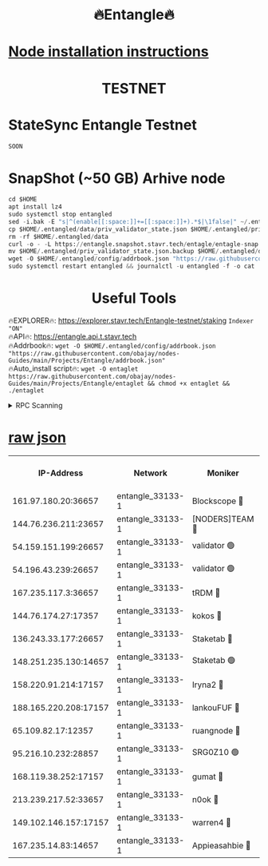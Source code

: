 <h1 align="center"> 🔥Entangle🔥</h1>

[Node installation instructions](https://github.com/obajay/nodes-Guides/tree/main/Projects/Entangle)
=

<h1 align="center"> TESTNET</h1>

# StateSync Entangle Testnet
```python
SOON
```
# SnapShot (~50 GB) Arhive node
```python
cd $HOME
apt install lz4
sudo systemctl stop entangled
sed -i.bak -E "s|^(enable[[:space:]]+=[[:space:]]+).*$|\1false|" ~/.entangled/config/config.toml
cp $HOME/.entangled/data/priv_validator_state.json $HOME/.entangled/priv_validator_state.json.backup
rm -rf $HOME/.entangled/data
curl -o - -L https://entangle.snapshot.stavr.tech/entagle/entagle-snap.tar.lz4 | lz4 -c -d - | tar -x -C $HOME/.entangled --strip-components 2
mv $HOME/.entangled/priv_validator_state.json.backup $HOME/.entangled/data/priv_validator_state.json
wget -O $HOME/.entangled/config/addrbook.json "https://raw.githubusercontent.com/obajay/nodes-Guides/main/Projects/Entangle/addrbook.json"
sudo systemctl restart entangled && journalctl -u entangled -f -o cat
```
 <h1 align="center"> Useful Tools</h1>
 
🔥EXPLORER🔥: https://explorer.stavr.tech/Entangle-testnet/staking        `Indexer "ON"` \
🔥API🔥:      https://entangle.api.t.stavr.tech \
🔥Addrbook🔥: ```wget -O $HOME/.entangled/config/addrbook.json "https://raw.githubusercontent.com/obajay/nodes-Guides/main/Projects/Entangle/addrbook.json"``` \
🔥Auto_install script🔥:  `wget -O entaglet https://raw.githubusercontent.com/obajay/nodes-Guides/main/Projects/Entangle/entaglet && chmod +x entaglet && ./entaglet`


<details>
<summary>RPC Scanning</summary>

<h2 align="center"> We scan nodes in real time every 4 hours. And we provide the final result of RPC endpoints.
We cannot influence the operation of these nodes in any way. </h2>


```python
If Voting Power is higher than 0 --> then the Node is a validator of the network and may be subject to attack and be a potential threat to the chain.
```
```python
We marked such validators with a red symbol
```

</details>

[raw json](https://rpc-check.entangt.stavr.tech/entangt/rpc-entangt-result.json)
=


<table><tr><th>IP-Address</th><th>Network</th><th>Moniker</th><th>Latest Block Height</th><th>Earliest Block Height</th><th>Catching Up</th><th>Tx Index</th><th>Voting Power</th><th>Scan Time</th></tr><tr><td>161.97.180.20:36657</td><td>entangle_33133-1</td><td>Blockscope 🔴</td><td>1111205</td><td>1</td><td>False</td><td>off</td><td>259586473635098</td><td>2023-12-14T10:20:03.053034135UTC</td></tr><tr><td>144.76.236.211:23657</td><td>entangle_33133-1</td><td>[NODERS]TEAM 🔴</td><td>1111207</td><td>1</td><td>False</td><td>off</td><td>47049700500000000</td><td>2023-12-14T10:20:13.188744952UTC</td></tr><tr><td>54.159.151.199:26657</td><td>entangle_33133-1</td><td>validator 🟢</td><td>1111210</td><td>1</td><td>False</td><td>on</td><td>0</td><td>2023-12-14T10:20:20.442031986UTC</td></tr><tr><td>54.196.43.239:26657</td><td>entangle_33133-1</td><td>validator 🟢</td><td>1111210</td><td>1</td><td>False</td><td>on</td><td>0</td><td>2023-12-14T10:20:21.034060552UTC</td></tr><tr><td>167.235.117.3:36657</td><td>entangle_33133-1</td><td>tRDM 🔴</td><td>1111210</td><td>1</td><td>False</td><td>on</td><td>56719660338000</td><td>2023-12-14T10:20:21.993927114UTC</td></tr><tr><td>144.76.174.27:17357</td><td>entangle_33133-1</td><td>kokos 🔴</td><td>1111206</td><td>145001</td><td>False</td><td>on</td><td>89890100000000</td><td>2023-12-14T10:20:10.502481889UTC</td></tr><tr><td>136.243.33.177:26657</td><td>entangle_33133-1</td><td>Staketab 🔴</td><td>1111208</td><td>660001</td><td>False</td><td>on</td><td>23111111100000</td><td>2023-12-14T10:20:15.514687383UTC</td></tr><tr><td>148.251.235.130:14657</td><td>entangle_33133-1</td><td>Staketab 🟢</td><td>1111205</td><td>660801</td><td>False</td><td>on</td><td>0</td><td>2023-12-14T10:20:02.719907372UTC</td></tr><tr><td>158.220.91.214:17157</td><td>entangle_33133-1</td><td>Iryna2 🔴</td><td>1111210</td><td>704001</td><td>False</td><td>on</td><td>166890937000019</td><td>2023-12-14T10:20:21.364790970UTC</td></tr><tr><td>188.165.220.208:17157</td><td>entangle_33133-1</td><td>lankouFUF 🔴</td><td>1111205</td><td>725001</td><td>False</td><td>on</td><td>180899900000002</td><td>2023-12-14T10:20:06.125411038UTC</td></tr><tr><td>65.109.82.17:12357</td><td>entangle_33133-1</td><td>ruangnode 🔴</td><td>1111205</td><td>806001</td><td>False</td><td>off</td><td>252606232826436</td><td>2023-12-14T10:20:03.499747616UTC</td></tr><tr><td>95.216.10.232:28857</td><td>entangle_33133-1</td><td>SRG0Z10 🟢</td><td>1111205</td><td>842001</td><td>False</td><td>off</td><td>0</td><td>2023-12-14T10:20:02.431273424UTC</td></tr><tr><td>168.119.38.252:17157</td><td>entangle_33133-1</td><td>gumat 🔴</td><td>1111205</td><td>962001</td><td>False</td><td>on</td><td>253013548351851</td><td>2023-12-14T10:20:05.814507533UTC</td></tr><tr><td>213.239.217.52:33657</td><td>entangle_33133-1</td><td>n0ok 🔴</td><td>1111210</td><td>1011210</td><td>False</td><td>off</td><td>46574292273662988</td><td>2023-12-14T10:20:19.828572535UTC</td></tr><tr><td>149.102.146.157:17157</td><td>entangle_33133-1</td><td>warren4 🔴</td><td>1111207</td><td>1054001</td><td>False</td><td>on</td><td>151480740514179</td><td>2023-12-14T10:20:12.923425541UTC</td></tr><tr><td>167.235.14.83:14657</td><td>entangle_33133-1</td><td>Appieasahbie 🔴</td><td>1111210</td><td>1076001</td><td>False</td><td>on</td><td>44568809900999996</td><td>2023-12-14T10:20:21.688646504UTC</td></tr></table>
